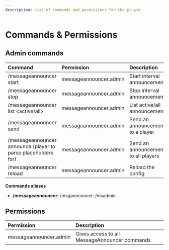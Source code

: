 ```yaml
---
description: List of commands and permissions for the plugin
---
```


# Commands & Permissions

## Admin commands

| Command | Permission | Description |
| :--- | :--- | :--- |
| /messageannouncer start | messageannouncer.admin | Start interval announcements |
| /messageannouncer stop | messageannouncer.admin | Stop interval announcements |
| /messageannouncer list &lt;active/all&gt; | messageannouncer.admin | List active/all announcements |
| /messageannouncer send   | messageannouncer.admin | Send an announcement to a player |
| /messageannouncer announce  \(player to parse placeholders for\) | messageannouncer.admin | Send an announcement to all players |
| /messageannouncer reload | messageannouncer.admin | Reload the config |

**Commands aliases**

* **/messageannouncer:** /msgannouncer: /msadmin

## Permissions

| Permission | Description |
| :--- | :--- |
| messageannouncer.admin | Gives access to all MessageAnnouncer commands |

